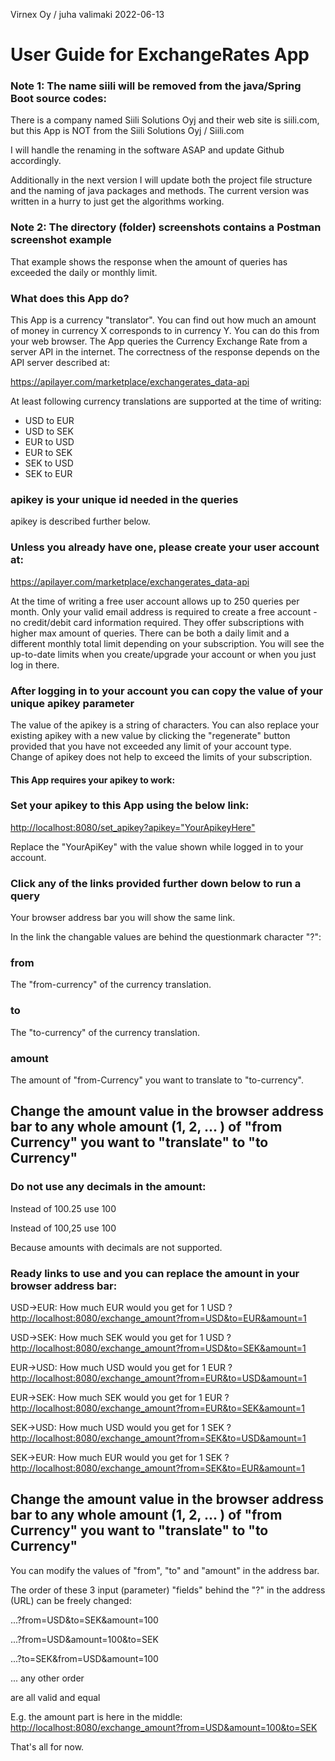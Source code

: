 Virnex Oy / juha valimaki 2022-06-13

# User Guide for ExchangeRates App

### Note 1: The name siili will be removed from the java/Spring Boot source codes:

There is a company named Siili Solutions Oyj and their web site is siili.com, but this App is NOT from the Siili Solutions Oyj / Siili.com

I will handle the renaming in the software ASAP and update Github accordingly.

Additionally in the next version I will update both the project file structure and the naming of java packages and methods. The current version was written in a hurry to just get the algorithms working.

### Note 2: The directory (folder) screenshots contains a Postman screenshot example

That example shows the response when the amount of queries has exceeded the daily or monthly limit.

### What does this App do?
This App is a currency "translator". You can find out how much an amount of money in currency X corresponds to in currency Y. You can do this from your web browser. The App queries the Currency Exchange Rate from a server API in the internet. The correctness of the response depends on the API server described at:

<https://apilayer.com/marketplace/exchangerates_data-api>
  
At least following currency translations are supported at the time of writing:
- USD to EUR
- USD to SEK
- EUR to USD
- EUR to SEK
- SEK to USD
- SEK to EUR

### apikey is your unique id needed in the queries

apikey is described further below.

### Unless you already have one, please create your user account at:
<https://apilayer.com/marketplace/exchangerates_data-api>

At the time of writing a free user account allows up to 250 queries per month. Only your valid email address is required to create a free account - no credit/debit card information required. They offer subscriptions with higher max amount of queries. There can be both a daily limit and a different monthly total limit depending on your subscription. You will see the up-to-date limits when you create/upgrade your account or when you just log in there.

### After logging in to your account you can copy the value of your unique apikey parameter

The value of the apikey is a string of characters. You can also replace your existing apikey with a new value by clicking the "regenerate" button provided that you have not exceeded any limit of your account type. Change of apikey does not help to exceed the limits of your subscription. 

#### This App requires your apikey to work:

### Set your apikey to this App using the below link:
<http://localhost:8080/set_apikey?apikey="YourApikeyHere">

Replace the "YourApiKey" with the value shown while logged in to your account. 

### Click any of the links provided further down below to run a query

Your browser address bar you will show the same link.

In the link the changable values are behind the questionmark character "?":

### from
The "from-currency" of the currency translation.

### to
The "to-currency" of the currency translation.

### amount
The amount of "from-Currency" you want to translate to "to-currency".

## Change the amount value in the browser address bar to any whole amount (1, 2, ... ) of "from Currency" you want to "translate" to "to Currency"

### Do not use any decimals in the amount:

Instead of 100.25 use 100

Instead of 100,25 use 100

Because amounts with decimals are not supported.

### Ready links to use and you can replace the amount in your browser address bar:

USD->EUR:
How much EUR would you get for 1 USD ?
<http://localhost:8080/exchange_amount?from=USD&to=EUR&amount=1>

USD->SEK:
How much SEK would you get for 1 USD ?
<http://localhost:8080/exchange_amount?from=USD&to=SEK&amount=1>

EUR->USD:
How much USD would you get for 1 EUR ?
<http://localhost:8080/exchange_amount?from=EUR&to=USD&amount=1>

EUR->SEK:
How much SEK would you get for 1 EUR ?
<http://localhost:8080/exchange_amount?from=EUR&to=SEK&amount=1>

SEK->USD:
How much USD would you get for 1 SEK ?
<http://localhost:8080/exchange_amount?from=SEK&to=USD&amount=1>

SEK->EUR:
How much EUR would you get for 1 SEK ?
<http://localhost:8080/exchange_amount?from=SEK&to=EUR&amount=1>

## Change the amount value in the browser address bar to any whole amount (1, 2, ... ) of "from Currency" you want to "translate" to "to Currency"

You can modify the values of "from", "to" and "amount" in the address bar.

The order of these 3 input (parameter) "fields" behind the "?" in the address (URL) can be freely changed:

...?from=USD&to=SEK&amount=100

...?from=USD&amount=100&to=SEK

...?to=SEK&from=USD&amount=100

... any other order

are all valid and equal 

E.g. the amount part is here in the middle:
<http://localhost:8080/exchange_amount?from=USD&amount=100&to=SEK>

That's all for now.
